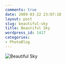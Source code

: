 ```yaml
---
comments: true
date: 2009-03-22 23:07:18
layout: post
slug: beautiful-sky
title: Beautiful Sky
wordpress_id: 1417
categories:
- PhotoBlog
---
```


![Beautiful Sky](http://ryanfitzer.com/main/wp-content/uploads/2009/03/beautiful-sky.jpg)
